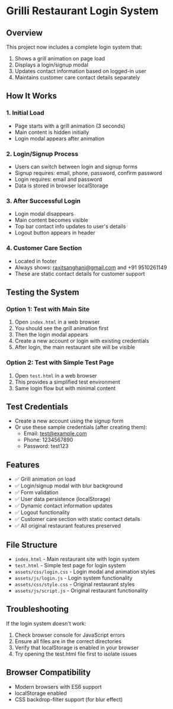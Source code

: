 # Grilli Restaurant Login System

## Overview
This project now includes a complete login system that:
1. Shows a grill animation on page load
2. Displays a login/signup modal
3. Updates contact information based on logged-in user
4. Maintains customer care contact details separately

## How It Works

### 1. Initial Load
- Page starts with a grill animation (3 seconds)
- Main content is hidden initially
- Login modal appears after animation

### 2. Login/Signup Process
- Users can switch between login and signup forms
- Signup requires: email, phone, password, confirm password
- Login requires: email and password
- Data is stored in browser localStorage

### 3. After Successful Login
- Login modal disappears
- Main content becomes visible
- Top bar contact info updates to user's details
- Logout button appears in header

### 4. Customer Care Section
- Located in footer
- Always shows: raxitsanghani@gmail.com and +91 9510261149
- These are static contact details for customer support

## Testing the System

### Option 1: Test with Main Site
1. Open `index.html` in a web browser
2. You should see the grill animation first
3. Then the login modal appears
4. Create a new account or login with existing credentials
5. After login, the main restaurant site will be visible

### Option 2: Test with Simple Test Page
1. Open `test.html` in a web browser
2. This provides a simplified test environment
3. Same login flow but with minimal content

## Test Credentials
- Create a new account using the signup form
- Or use these sample credentials (after creating them):
  - Email: test@example.com
  - Phone: 1234567890
  - Password: test123

## Features
- ✅ Grill animation on load
- ✅ Login/signup modal with blur background
- ✅ Form validation
- ✅ User data persistence (localStorage)
- ✅ Dynamic contact information updates
- ✅ Logout functionality
- ✅ Customer care section with static contact details
- ✅ All original restaurant features preserved

## File Structure
- `index.html` - Main restaurant site with login system
- `test.html` - Simple test page for login system
- `assets/css/login.css` - Login modal and animation styles
- `assets/js/login.js` - Login system functionality
- `assets/css/style.css` - Original restaurant styles
- `assets/js/script.js` - Original restaurant functionality

## Troubleshooting
If the login system doesn't work:
1. Check browser console for JavaScript errors
2. Ensure all files are in the correct directories
3. Verify that localStorage is enabled in your browser
4. Try opening the test.html file first to isolate issues

## Browser Compatibility
- Modern browsers with ES6 support
- localStorage enabled
- CSS backdrop-filter support (for blur effect)
